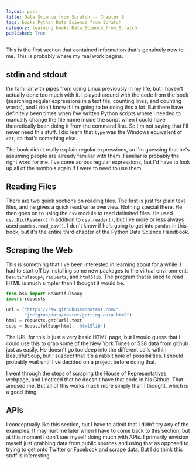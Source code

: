 ```yaml
---
layout: post
title: Data Science from Scratch -- Chapter 9
tags: books Python Data_Science_from_Scratch
category: learning books Data_Science_from_Scratch
published: True
---
```


This is the first section that contained information that's genuinely new to me. This is probably where my real work begins.

## stdin and stdout

I'm familiar with pipes from using Linux previously in my life, but I haven't actually done too much with it. I played around with the code from the book (searching regular expressions in a text file, counting lines, and counting words), and I don't know if I'm going to be doing this a lot. But there have definitely been times when I've written Python scripts where I needed to manually change the file name inside the script when I could have theoretically been doing it from the command line. So I'm not saying that I'll never need this stuff. I did learn that ```type``` was the Windows equivalent of ```cat```, so that's something else.

The book didn't really explain regular expressions, so I'm guessing that he's assuming people are already familiar with them. Familiar is probably the right word for me. I've come across regular expressions, but I'd have to look up all of the symbols again if I were to need to use them.

## Reading Files

There are two quick sections on reading files. The first is just for plain text files, and he gives a quick read/write overview. Nothing special there. He then goes on to using the ```csv``` module to read delimited files. He used ```csv.DictReader()``` in addition to ```csv.reader()```, but I've more or less always used ```pandas.read_csv()```. I don't know if he's going to get into ```pandas``` in this book, but it's the entire third chapter of the Python Data Science Handbook.

## Scraping the Web

This is something that I've been interested in learning about for a while. I had to start off by installing some new packages to the virtual environment: ```beautifulsoup4```, ```requests```, and ```html5lib```. The program that is used to read HTML is much simpler than I thought it would be.


```Python
from bs4 import BeautifulSoup
import requests

url = ("https://raw.githubusercontent.com/"
       "joelgrus/data/master/getting-data.html")
html = requests.get(url).text
soup = BeautifulSoup(html, 'html5lib')
```

The URL for this is just a very basic HTML page, but I would guess that I could use this to grab some of the New York Times or 538 data from github just as easily. He doesn't go too deep into the different calls within BeautifulSoup, but I suspect that it's a rabbit hole of possibilities. I should probably wait until I've decided on a project before doing that.

I went through the steps of scraping the House of Representatives webpage, and I noticed that he doesn't have that code in his Github. That amused me. But all of this works much more simply than I thought, which is a good thing.

## APIs

I conceptually like this section, but I have to admit that I didn't try any of the examples. It may hurt me later when I have to come back to this section, but at this moment I don't see myself doing much with APIs. I primarily envision myself just grabbing data from public sources and using that as opposed to trying to get onto Twitter or Facebook and scrape data. But I do think this stuff is interesting.
